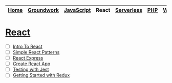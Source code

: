 | [Home](README.md) | [Groundwork](groundwork.md) | [JavaScript](javascript.md) | React | [Serverless](serverless.md) | [PHP](php.md) | [WordPress](wordpress.md) |
|-------------------|-----------------------------|-----------------------------|-------|-----------------------------|---------------|---------------------------|

# [React](https://facebook.github.io/react/)

* [ ] [Intro To React](https://facebook.github.io/react/tutorial/tutorial.html)
* [ ] [Simple React Patterns](http://lucasmreis.github.io/blog/simple-react-patterns/)
* [ ] [React Express](http://www.react.express/)
* [ ] [Create React App](https://github.com/facebookincubator/create-react-app)
* [ ] [Testing with Jest](https://facebook.github.io/jest/docs/tutorial-react.html)
* [ ] [Getting Started with Redux](https://egghead.io/courses/getting-started-with-redux)

